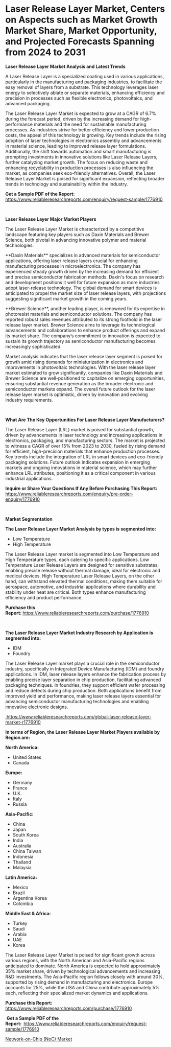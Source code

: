 <p><h1>Laser Release Layer Market, Centers on Aspects such as Market Growth Market Share, Market Opportunity, and Projected Forecasts Spanning from 2024 to 2031</h1></p><p><strong>Laser Release Layer Market Analysis and Latest Trends</strong></p>
<p><p>A Laser Release Layer is a specialized coating used in various applications, particularly in the manufacturing and packaging industries, to facilitate the easy removal of layers from a substrate. This technology leverages laser energy to selectively ablate or separate materials, enhancing efficiency and precision in processes such as flexible electronics, photovoltaics, and advanced packaging. </p><p>The Laser Release Layer Market is expected to grow at a CAGR of 6.7% during the forecast period, driven by the increasing demand for high-performance materials and the need for sustainable manufacturing processes. As industries strive for better efficiency and lower production costs, the appeal of this technology is growing. Key trends include the rising adoption of laser technologies in electronics assembly and advancements in material science, leading to improved release layer formulations. Additionally, the shift towards automation and smart manufacturing is prompting investments in innovative solutions like Laser Release Layers, further catalyzing market growth. The focus on reducing waste and enhancing recyclability in production processes is also influencing the market, as companies seek eco-friendly alternatives. Overall, the Laser Release Layer Market is poised for significant expansion, reflecting broader trends in technology and sustainability within the industry.</p></p>
<p><strong>Get a Sample PDF of the Report:&nbsp;</strong> <a href="https://www.reliableresearchreports.com/enquiry/request-sample/1776910?utm_campaign=83&utm_medium=2&utm_source=Github&utm_content=ia&utm_term=27122024&utm_id=laser-release-layer">https://www.reliableresearchreports.com/enquiry/request-sample/1776910</a></p>
<p>&nbsp;</p>
<p><strong>Laser Release Layer Major Market Players</strong></p>
<p><p>The Laser Release Layer Market is characterized by a competitive landscape featuring key players such as Daxin Materials and Brewer Science, both pivotal in advancing innovative polymer and material technologies.</p><p>**Daxin Materials** specializes in advanced materials for semiconductor applications, offering laser release layers crucial for enhancing manufacturing processes in microelectronics. The company has experienced steady growth driven by the increasing demand for efficient and precise semiconductor fabrication methods. Daxin's focus on research and development positions it well for future expansion as more industries adopt laser-release technology. The global demand for smart devices is anticipated to propel the market size of laser release layers, with projections suggesting significant market growth in the coming years.</p><p>**Brewer Science**, another leading player, is renowned for its expertise in photoresist materials and semiconductor solutions. The company has reported robust sales revenues attributed to its strong foothold in the laser release layer market. Brewer Science aims to leverage its technological advancements and collaborations to enhance product offerings and expand its market share. The company’s commitment to innovation is expected to sustain its growth trajectory as semiconductor manufacturing becomes increasingly sophisticated.</p><p>Market analysis indicates that the laser release layer segment is poised for growth amid rising demands for miniaturization in electronics and improvements in photovoltaic technologies. With the laser release layer market estimated to grow significantly, companies like Daxin Materials and Brewer Science are well-positioned to capitalize on emerging opportunities, ensuring substantial revenue generation as the broader electronic and semiconductor markets expand. The overall future outlook for the laser release layer market is optimistic, driven by innovation and evolving industry requirements.</p></p>
<p>&nbsp;</p>
<p><strong>What Are The Key Opportunities For Laser Release Layer Manufacturers?</strong></p>
<p><p>The Laser Release Layer (LRL) market is poised for substantial growth, driven by advancements in laser technology and increasing applications in electronics, packaging, and manufacturing sectors. The market is projected to witness a CAGR of over 15% from 2023 to 2030, fueled by rising demand for efficient, high-precision materials that enhance production processes. Key trends include the integration of LRL in smart devices and eco-friendly packaging solutions. Future outlook indicates expansion in emerging markets and ongoing innovations in material science, which may further enhance LRL attributes, positioning it as a critical component in various industrial applications.</p></p>
<p><strong>Inquire or Share Your Questions If Any Before Purchasing This Report:</strong> <a href="https://www.reliableresearchreports.com/enquiry/pre-order-enquiry/1776910?utm_campaign=83&utm_medium=2&utm_source=Github&utm_content=ia&utm_term=27122024&utm_id=laser-release-layer">https://www.reliableresearchreports.com/enquiry/pre-order-enquiry/1776910</a></p>
<p>&nbsp;</p>
<p><strong>Market Segmentation</strong></p>
<p><strong>The Laser Release Layer Market Analysis by types is segmented into:</strong></p>
<p><ul><li>Low Temperature</li><li>High Temperature</li></ul></p>
<p><p>The Laser Release Layer market is segmented into Low Temperature and High Temperature types, each catering to specific applications. Low Temperature Laser Release Layers are designed for sensitive substrates, enabling precise release without thermal damage, ideal for electronic and medical devices. High Temperature Laser Release Layers, on the other hand, can withstand elevated thermal conditions, making them suitable for aerospace, automotive, and industrial applications where durability and stability under heat are critical. Both types enhance manufacturing efficiency and product performance.</p></p>
<p><strong>Purchase this Report:&nbsp;</strong><a href="https://www.reliableresearchreports.com/purchase/1776910?utm_campaign=83&utm_medium=2&utm_source=Github&utm_content=ia&utm_term=27122024&utm_id=laser-release-layer">https://www.reliableresearchreports.com/purchase/1776910</a></p>
<p>&nbsp;</p>
<p><strong>The Laser Release Layer Market Industry Research by Application is segmented into:</strong></p>
<p><ul><li>IDM</li><li>Foundry</li></ul></p>
<p><p>The Laser Release Layer market plays a crucial role in the semiconductor industry, specifically in Integrated Device Manufacturing (IDM) and foundry applications. In IDM, laser release layers enhance the fabrication process by enabling precise layer separation in chip production, facilitating advanced packaging techniques. In foundries, they support efficient wafer processing and reduce defects during chip production. Both applications benefit from improved yield and performance, making laser release layers essential for advancing semiconductor manufacturing technologies and enabling innovative electronic designs.</p></p>
<p><a href="https://www.reliableresearchreports.com/global-laser-release-layer-market-r1776910?utm_campaign=83&utm_medium=2&utm_source=Github&utm_content=ia&utm_term=27122024&utm_id=laser-release-layer">&nbsp;https://www.reliableresearchreports.com/global-laser-release-layer-market-r1776910</a></p>
<p><strong>In terms of Region, the Laser Release Layer Market Players available by Region are:</strong></p>
<p>
    <p> <strong> North America: </strong>
        <ul>
            <li>United States</li>
            <li>Canada</li>
        </ul>
        </p> 
    <p> <strong> Europe: </strong>
        <ul>
            <li>Germany</li>
            <li>France</li>
            <li>U.K.</li>
            <li>Italy</li>
            <li>Russia</li>
        </ul>
        </p> 
    <p> <strong> Asia-Pacific: </strong>
        <ul>
            <li>China</li>
            <li>Japan</li>
            <li>South Korea</li>
            <li>India</li>
            <li>Australia</li>
            <li>China Taiwan</li>
            <li>Indonesia</li>
            <li>Thailand</li>
            <li>Malaysia</li>
        </ul>
        </p> 
    <p> <strong> Latin America: </strong>
        <ul>
            <li>Mexico</li>
            <li>Brazil</li>
            <li>Argentina Korea</li>
            <li>Colombia</li>
        </ul>
        </p> 
    <p> <strong> Middle East & Africa: </strong>
        <ul>
            <li>Turkey</li>
            <li>Saudi</li>
            <li>Arabia</li>
            <li>UAE</li>
            <li>Korea</li>
        </ul>
    </p>
    </p>
<p><p>The Laser Release Layer Market is poised for significant growth across various regions, with the North American and Asia-Pacific regions anticipated to dominate. North America is expected to hold approximately 35% market share, driven by technological advancements and increasing R&D investments. The Asia-Pacific region follows closely with around 30%, supported by rising demand in manufacturing and electronics. Europe accounts for 25%, while the USA and China contribute approximately 5% each, reflecting their specialized market dynamics and applications.</p></p>
<p><strong>Purchase this Report: </strong><a href="https://www.reliableresearchreports.com/purchase/1776910?utm_campaign=83&utm_medium=2&utm_source=Github&utm_content=ia&utm_term=27122024&utm_id=laser-release-layer">https://www.reliableresearchreports.com/purchase/1776910</a></p>
<p>&nbsp;<strong>Get a Sample PDF of the Report:&nbsp;&nbsp;</strong><a href="https://www.reliableresearchreports.com/enquiry/request-sample/1776910?utm_campaign=83&utm_medium=2&utm_source=Github&utm_content=ia&utm_term=27122024&utm_id=laser-release-layer">https://www.reliableresearchreports.com/enquiry/request-sample/1776910</a></p>
<p><strong></strong></p>
<p><p><a href="https://github.com/mharielmesa/Market-Research-Report-List-5/blob/main/network-on-chip-noc-market.md?utm_campaign=83&utm_medium=2&utm_source=Github&utm_content=ia&utm_term=27122024&utm_id=laser-release-layer">Network-on-Chip (NoC) Market</a></p></p>